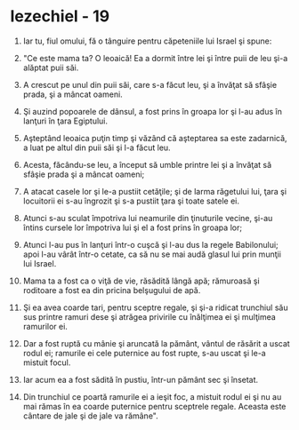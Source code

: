 # Iezechiel - 19

1. Iar tu, fiul omului, fă o tânguire pentru căpeteniile lui Israel şi spune: 

2. "Ce este mama ta? O leoaică! Ea a dormit între lei şi între puii de leu şi-a alăptat puii săi. 

3. A crescut pe unul din puii săi, care s-a făcut leu, şi a învăţat să sfâşie prada, şi a mâncat oameni. 

4. Şi auzind popoarele de dânsul, a fost prins în groapa lor şi l-au adus în lanţuri în ţara Egiptului. 

5. Aşteptând leoaica puţin timp şi văzând că aşteptarea sa este zadarnică, a luat pe altul din puii săi şi l-a făcut leu. 

6. Acesta, făcându-se leu, a început să umble printre lei şi a învăţat să sfâşie prada şi a mâncat oameni; 

7. A atacat casele lor şi le-a pustiit cetăţile; şi de larma răgetului lui, ţara şi locuitorii ei s-au îngrozit şi s-a pustiit ţara şi toate satele ei. 

8. Atunci s-au sculat împotriva lui neamurile din ţinuturile vecine, şi-au întins cursele lor împotriva lui şi el a fost prins în groapa lor; 

9. Atunci l-au pus în lanţuri într-o cuşcă şi l-au dus la regele Babilonului; apoi l-au vârât într-o cetate, ca să nu se mai audă glasul lui prin munţii lui Israel. 

10. Mama ta a fost ca o viţă de vie, răsădită lângă apă; rămuroasă şi roditoare a fost ea din pricina belşugului de apă. 

11. Şi ea avea coarde tari, pentru sceptre regale, şi şi-a ridicat trunchiul său sus printre ramuri dese şi atrăgea privirile cu înălţimea ei şi mulţimea ramurilor ei. 

12. Dar a fost ruptă cu mânie şi aruncată la pământ, vântul de răsărit a uscat rodul ei; ramurile ei cele puternice au fost rupte, s-au uscat şi le-a mistuit focul. 

13. Iar acum ea a fost sădită în pustiu, într-un pământ sec şi însetat. 

14. Din trunchiul ce poartă ramurile ei a ieşit foc, a mistuit rodul ei şi nu au mai rămas în ea coarde puternice pentru sceptrele regale. Aceasta este cântare de jale şi de jale va rămâne". 

